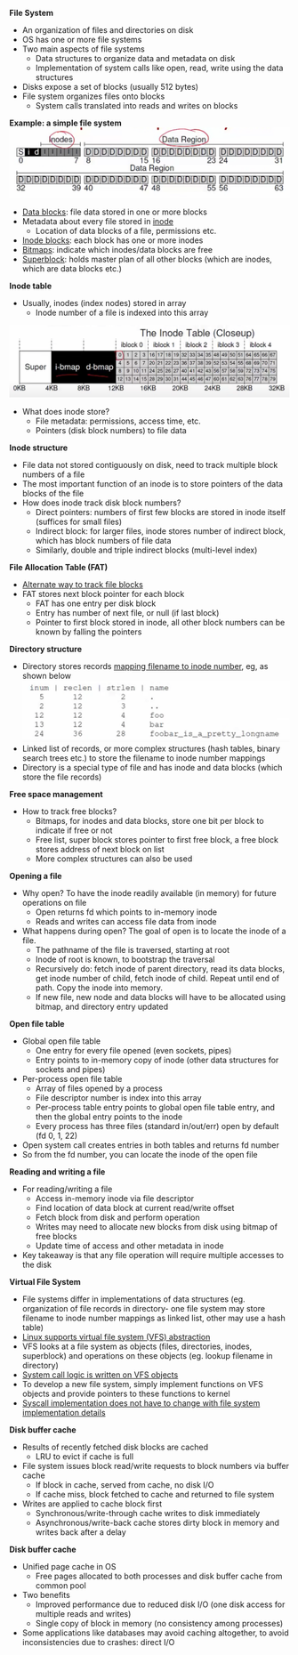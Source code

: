 **File System**
- An organization of files and directories on disk
- OS has one or more file systems
- Two main aspects of file systems
    * Data structures to organize data and metadata on disk
    * Implementation of system calls like open, read, write using the data structures
- Disks expose a set of blocks (usually 512 bytes)
- File system organizes files onto blocks
    * System calls translated into reads and writes on blocks

**Example: a simple file system**
![](assets/simple-file-system.png)
- <u>Data blocks</u>: file data stored in one or more blocks
- Metadata about every file stored in <u>inode</u>
    * Location of data blocks of a file, permissions etc.
- <u>Inode blocks</u>: each block has one or more inodes
- <u>Bitmaps</u>: indicate which inodes/data blocks are free
- <u>Superblock</u>: holds master plan of all other blocks (which are inodes, which are data blocks etc.)

**Inode table**
- Usually, inodes (index nodes) stored in array
    * Inode number of a file is indexed into this array
  
![](assets/inode-table.png)

- What does inode store?
    * File metadata: permissions, access time, etc. 
    * Pointers (disk block numbers) to file data

**Inode structure**
- File data not stored contiguously on disk, need to track multiple block numbers of a file
- The most important function of an inode is to store pointers of the data blocks of the file
- How does inode track disk block numbers?
    * Direct pointers: numbers of first few blocks are stored in inode itself (suffices for small files)
    * Indirect block: for larger files, inode stores number of indirect block, which has block numbers of file data
    * Similarly, double and triple indirect blocks (multi-level index)

**File Allocation Table (FAT)**
- <u>Alternate way to track file blocks</u>
- FAT stores next block pointer for each block
    * FAT has one entry per disk block
    * Entry has number of next file, or null (if last block)
    * Pointer to first block stored in inode, all other block numbers can be known by falling the pointers

**Directory structure**
- Directory stores records <u>mapping filename to inode number</u>, eg, as shown below
    ![](assets/directory-structure.png)
- Linked list of records, or more complex structures (hash tables, binary search trees etc.) to store the filename to inode number mappings
- Directory is a special type of file and has inode and data blocks (which store the file records)

**Free space management**
- How to track free blocks?
    * Bitmaps, for inodes and data blocks, store one bit per block to indicate if free or not
    * Free list, super block stores pointer to first free block, a free block stores address of next block on list
    * More complex structures can also be used

**Opening a file**
- Why open? To have the inode readily available (in memory) for future operations on file
    * Open returns fd which points to in-memory inode
    * Reads and writes can access file data from inode
- What happens during open? The goal of open is to locate the inode of a file. 
    * The pathname of the file is traversed, starting at root
    * Inode of root is known, to bootstrap the traversal
    * Recursively do: fetch inode of parent directory, read its data blocks, get inode number of child, fetch inode of child. Repeat until end of path. Copy the inode into memory. 
    * If new file, new node and data blocks will have to be allocated using bitmap, and directory entry updated

**Open file table**
- Global open file table
    * One entry for every file opened (even sockets, pipes)
    * Entry points to in-memory copy of inode (other data structures for sockets and pipes)
- Per-process open file table
    * Array of files opened by a process
    * File descriptor number is index into this array
    * Per-process table entry points to global open file table entry, and then the global entry points to the inode
    * Every process has three files (standard in/out/err) open by default (fd 0, 1, 22)
- Open system call creates entries in both tables and returns fd number
- So from the fd number, you can locate the inode of the open file

**Reading and writing a file**
- For reading/writing a file
    * Access in-memory inode via file descriptor
    * Find location of data block at current read/write offset
    * Fetch block from disk and perform operation
    * Writes may need to allocate new blocks from disk using bitmap of free blocks
    * Update time of access and other metadata in inode
- Key takeaway is that any file operation will require multiple accesses to the disk

**Virtual File System**
- File systems differ in implementations of data structures (eg. organization of file records in directory- one file system may store filename to inode number mappings as linked list, other may use a hash table)
- <u>Linux supports virtual file system (VFS) abstraction</u>
- VFS looks at a file system as objects (files, directories, inodes, superblock) and operations on these objects (eg. lookup filename in directory)
- <u>System call logic is written on VFS objects</u>
- To develop a new file system, simply implement functions on VFS objects and provide pointers to these functions to kernel
- <u>Syscall implementation does not have to change with file system implementation details</u>

**Disk buffer cache**
- Results of recently fetched disk blocks are cached
    * LRU to evict if cache is full
- File system issues block read/write requests to block numbers via buffer cache
    * If block in cache, served from cache, no disk I/O
    * If cache miss, block fetched to cache and returned to file system
- Writes are applied to cache block first
    * Synchronous/write-through cache writes to disk immediately
    * Asynchronous/write-back cache stores dirty block in memory and writes back after a delay 

**Disk buffer cache**
- Unified page cache in OS
    * Free pages allocated to both processes and disk buffer cache from common pool
- Two benefits
    * Improved performance due to reduced disk I/O (one disk access for multiple reads and writes)
    * Single copy of block in memory (no consistency among processes)
- Some applications like databases may avoid caching altogether, to avoid inconsistencies due to crashes: direct I/O
